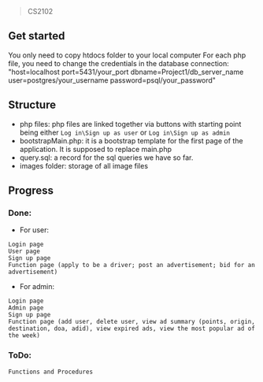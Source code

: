> CS2102

## Get started
You only need to copy htdocs folder to your local computer
For each php file, you need to change the credentials in the database connection: "host=localhost port=5431/your_port dbname=Project1/db_server_name user=postgres/your_username password=psql/your_password"




## Structure 
* php files: php files are linked together via buttons with starting point being either `Log in\Sign up as user` or `Log in\Sign up as admin`
* bootstrapMain.php: it is a bootstrap template for the first page of the application. It is supposed to replace main.php
* query.sql: a record for the sql queries we have so far. 
* images folder: storage of all image files

## Progress 
### Done:
* For user:
```
Login page
User page
Sign up page
Function page (apply to be a driver; post an advertisement; bid for an advertisement)
```

* For admin:
```
Login page
Admin page
Sign up page
Function page (add user, delete user, view ad summary (points, origin, destination, doa, adid), view expired ads, view the most popular ad of the week)
```

### ToDo:
```
Functions and Procedures
```
